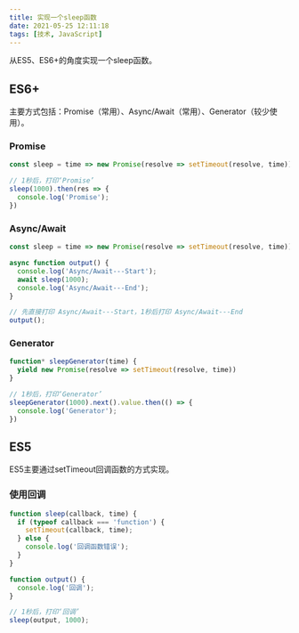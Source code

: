 ```yaml
---
title: 实现一个sleep函数
date: 2021-05-25 12:11:18
tags: [技术, JavaScript]
---
```


从ES5、ES6+的角度实现一个sleep函数。

<!-- more -->

## ES6+

主要方式包括：Promise（常用）、Async/Await（常用）、Generator（较少使用）。

### Promise

```js
const sleep = time => new Promise(resolve => setTimeout(resolve, time))

// 1秒后，打印‘Promise’
sleep(1000).then(res => {
  console.log('Promise');
})
```

### Async/Await

```js
const sleep = time => new Promise(resolve => setTimeout(resolve, time))

async function output() {
  console.log('Async/Await---Start');
  await sleep(1000);
  console.log('Async/Await---End');
}

// 先直接打印 Async/Await---Start，1秒后打印 Async/Await---End
output(); 
```

### Generator

```js
function* sleepGenerator(time) {
  yield new Promise(resolve => setTimeout(resolve, time))
}

// 1秒后，打印‘Generator’
sleepGenerator(1000).next().value.then(() => {
  console.log('Generator');
})
```

## ES5

ES5主要通过setTimeout回调函数的方式实现。

### 使用回调

```js
function sleep(callback, time) {
  if (typeof callback === 'function') {
    setTimeout(callback, time);
  } else {
    console.log('回调函数错误');
  }
}

function output() {
  console.log('回调');
}

// 1秒后，打印‘回调’
sleep(output, 1000);
```
